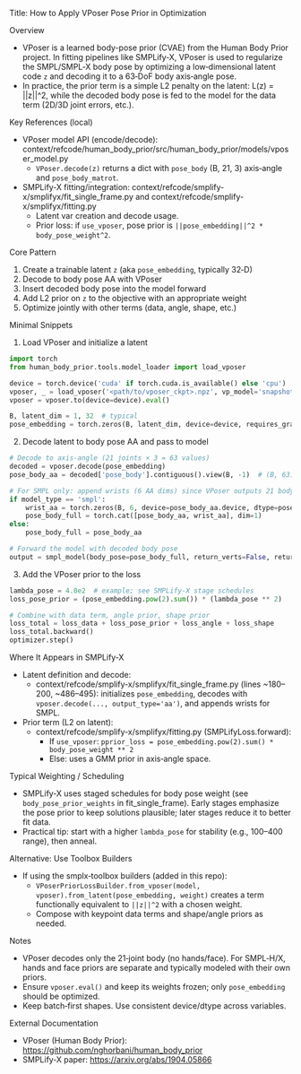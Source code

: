 Title: How to Apply VPoser Pose Prior in Optimization

Overview
- VPoser is a learned body-pose prior (CVAE) from the Human Body Prior project. In fitting pipelines like SMPLify‑X, VPoser is used to regularize the SMPL/SMPL‑X body pose by optimizing a low‑dimensional latent code `z` and decoding it to a 63‑DoF body axis‑angle pose.
- In practice, the prior term is a simple L2 penalty on the latent: L(z) = ||z||^2, while the decoded body pose is fed to the model for the data term (2D/3D joint errors, etc.).

Key References (local)
- VPoser model API (encode/decode): context/refcode/human_body_prior/src/human_body_prior/models/vposer_model.py
  - `VPoser.decode(z)` returns a dict with `pose_body` (B, 21, 3) axis‑angle and `pose_body_matrot`.
- SMPLify‑X fitting/integration: context/refcode/smplify-x/smplifyx/fit_single_frame.py and context/refcode/smplify-x/smplifyx/fitting.py
  - Latent var creation and decode usage.
  - Prior loss: if `use_vposer`, pose prior is `||pose_embedding||^2 * body_pose_weight^2`.

Core Pattern
1) Create a trainable latent `z` (aka `pose_embedding`, typically 32‑D)
2) Decode to body pose AA with VPoser
3) Insert decoded body pose into the model forward
4) Add L2 prior on `z` to the objective with an appropriate weight
5) Optimize jointly with other terms (data, angle, shape, etc.)

Minimal Snippets

1) Load VPoser and initialize a latent
```python
import torch
from human_body_prior.tools.model_loader import load_vposer

device = torch.device('cuda' if torch.cuda.is_available() else 'cpu')
vposer, _ = load_vposer('<path/to/vposer_ckpt>.npz', vp_model='snapshot')
vposer = vposer.to(device=device).eval()

B, latent_dim = 1, 32  # typical
pose_embedding = torch.zeros(B, latent_dim, device=device, requires_grad=True)
```

2) Decode latent to body pose AA and pass to model
```python
# Decode to axis-angle (21 joints × 3 = 63 values)
decoded = vposer.decode(pose_embedding)
pose_body_aa = decoded['pose_body'].contiguous().view(B, -1)  # (B, 63)

# For SMPL only: append wrists (6 AA dims) since VPoser outputs 21 body joints
if model_type == 'smpl':
    wrist_aa = torch.zeros(B, 6, device=pose_body_aa.device, dtype=pose_body_aa.dtype)
    pose_body_full = torch.cat([pose_body_aa, wrist_aa], dim=1)
else:
    pose_body_full = pose_body_aa

# Forward the model with decoded body pose
output = smpl_model(body_pose=pose_body_full, return_verts=False, return_full_pose=True)
```

3) Add the VPoser prior to the loss
```python
lambda_pose = 4.0e2  # example; see SMPLify-X stage schedules
loss_pose_prior = (pose_embedding.pow(2).sum()) * (lambda_pose ** 2)

# Combine with data term, angle prior, shape prior
loss_total = loss_data + loss_pose_prior + loss_angle + loss_shape
loss_total.backward()
optimizer.step()
```

Where It Appears in SMPLify‑X
- Latent definition and decode:
  - context/refcode/smplify-x/smplifyx/fit_single_frame.py (lines ~180–200, ~486–495): initializes `pose_embedding`, decodes with `vposer.decode(..., output_type='aa')`, and appends wrists for SMPL.
- Prior term (L2 on latent):
  - context/refcode/smplify-x/smplifyx/fitting.py (SMPLifyLoss.forward):
    - If `use_vposer`: `pprior_loss = pose_embedding.pow(2).sum() * body_pose_weight ** 2`
    - Else: uses a GMM prior in axis‑angle space.

Typical Weighting / Scheduling
- SMPLify‑X uses staged schedules for body pose weight (see `body_pose_prior_weights` in fit_single_frame). Early stages emphasize the pose prior to keep solutions plausible; later stages reduce it to better fit data.
- Practical tip: start with a higher `lambda_pose` for stability (e.g., 100–400 range), then anneal.

Alternative: Use Toolbox Builders
- If using the smplx‑toolbox builders (added in this repo):
  - `VPoserPriorLossBuilder.from_vposer(model, vposer).from_latent(pose_embedding, weight)` creates a term functionally equivalent to `||z||^2` with a chosen weight.
  - Compose with keypoint data terms and shape/angle priors as needed.

Notes
- VPoser decodes only the 21‑joint body (no hands/face). For SMPL‑H/X, hands and face priors are separate and typically modeled with their own priors.
- Ensure `vposer.eval()` and keep its weights frozen; only `pose_embedding` should be optimized.
- Keep batch‑first shapes. Use consistent device/dtype across variables.

External Documentation
- VPoser (Human Body Prior): https://github.com/nghorbani/human_body_prior
- SMPLify‑X paper: https://arxiv.org/abs/1904.05866
```
